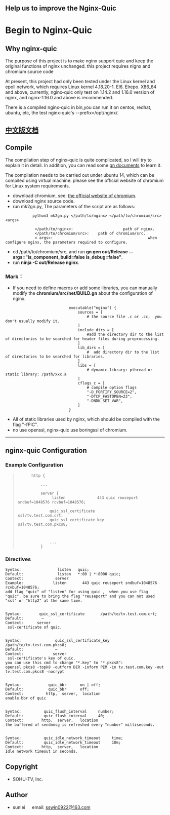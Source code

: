 ## Help us to improve the Nginx-Quic


# Begin to Nginx-Quic

## Why nginx-quic

The purpose of this project is to make nginx support quic and keep the original functions of nginx unchanged.
this project requires nignx and chromium source code

At present, this project had only been tested under the Linux kernel and epoll network, which requires Linux kernel 4.18.20-1. El6. Elrepo. X86_64 and above, currently, nginx-quic only test on 1.14.2 and 1.16.0 version of nginx,  and nginx-1.16.0 and above is recommended.

There is a compiled nginx-quic in bin,you can run it on centos, redhat, ubuntu, etc, the test nginx-quic's --prefix=/opt/nginx/.

[中文版文档](https://github.com/evansun922/nginx-quic/blob/master/README-CN.md)
---

## Compile
The compilation step of nginx-quic is quite complicated, so I will try to explain it in detail. In addition, you can read some [gn documents](https://chromium.googlesource.com/chromium/src/+/56807c6cb383140af0c03da8f6731d77785d7160/tools/gn/docs/reference.md) to learn it.

The compilation needs to be carried out under ubuntu 14, which can be compiled using virtual machine. please see the official website of chromium for Linux system requirements.
- download chromium, see:  [the official website of chromium](https://chromium.googlesource.com/chromium/src/+/master/docs/linux_build_instructions.md/).
- download nginx source code.
- run mk2gn.py, The parameters of the script are as follows:
```         
            python3 mk2gn.py </path/to/nginx> </path/to/chromium/src> <args>

             </path/to/nginx>:                      path of nginx.
             </path/to/chromium/src>:    path of chromium/src.
             < args>:                                          when configure nginx, the parameters required to configure.                 
```
- cd /path/to/chromium/src, and run __gn gen out/Release --args="is_component_build=false is_debug=false"__.
- run __ninja -C out/Release  nginx__.


### Mark：
- If you need to define macros or add some libraries, you can manually modify the __chromium/src/net/BUILD.gn__ about  the configuration of nginx.
```
                            executable("nginx") {
                                sources = [
                                    # the source file .c or .cc,  you don't usually modify it.
                                ]
                                include_dirs = [
                                    #add the directory dir to the list of directories to be searched for header files during preprocessing.
                                ]
                                lib_dirs = [
                                    #  add directory dir to the list of directories to be searched for libraries.
                                ]
                                libs = [
                                    # dynamic library: pthread or static library: /path/xxx.a
                                ]
                                cflags_c = [
                                    # compile option flags
                                    "-D_FORTIFY_SOURCE=2",
                                    "-DTCP_FASTOPEN=23",
                                    "-DNDK_SET_VAR",
                                ]
                            }
```
- All of static libraries used by nginx, which should be compiled with the flag "-fPIC".
- no use openssl, nginx-quic use boringssl of chromium.

---
## nginx-quic Configuration

### Example Configuration


 >           http {
>
>               ...
>
>               server {
>                    listen              443 quic reuseport  sndbuf=1048576 rcvbuf=1048576;
 >                   
 >                   quic_ssl_certificate                 ssl/tv.test.com.crt;
 >                   quic_ssl_certificate_key       ssl/tv.test.com.pkcs8;
>
>
>
>                   ...
>               }

###  Directives
```
Syntax:                listen   quic;
Default:               listen   *:80 | *:8000 quic;
Context:              server
Example:             listen       443 quic reuseport sndbuf=1048576 rcvbuf=1048576;
add flag "quic" of "listen" for using quic ,  when you use flag "quic", be sure to bring the flag "reuseport" and you can not used "ssl" or "http2" at the same time.


Syntax:        quic_ssl_certificate       /path/to/tv.test.com.crt;
Default:        — 
Context:      server
 ssl-certificate of quic. 


Syntax:               quic_ssl_certificate_key          /path/to/tv.test.com.pkcs8;
Default:              —
Context:             server
 ssl-certificate's key of quic. 
you can use this cmd to change "*.key" to "*.pkcs8":
openssl pkcs8 -topk8 -outform DER -inform PEM -in tv.test.com.key -out tv.test.com.pkcs8 -nocrypt


Syntax:            quic_bbr      on | off;
Default:           quic_bbr      off;
Context:          http,  server,  location
enable bbr of quic


Syntax:          quic_flush_interval     number;
Default:         quic_flush_interval     40;
Context:        http,  server,   location
the buffered of sendmmsg is refreshed every "number" milliseconds.


Syntax:          quic_idle_network_timeout     time;
Default:         quic_idle_network_timeout     10m;
Context:        http,  server,   location
Idle network timeout in seconds.
```

## Copyright
- SOHU-TV, Inc.

## Author
- sunlei     &emsp; email: sswin0922@163.com
